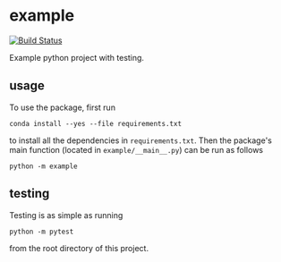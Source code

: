 # example

[![Build
Status](https://travis-ci.org/ucsf-bmi-203-2017/example.svg?branch=master)](https://travis-ci.org/ucsf-bmi-203-2017/example)

Example python project with testing.

## usage

To use the package, first run

```
conda install --yes --file requirements.txt
```

to install all the dependencies in `requirements.txt`. Then the package's
main function (located in `example/__main__.py`) can be run as follows

```
python -m example
```

## testing

Testing is as simple as running

```
python -m pytest
```

from the root directory of this project.
